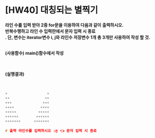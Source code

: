 # [HW40] 대칭되는 별찍기


<h4>

라인 수를 입력 받아 2중 for문을 이용하여 다음과 같이 출력하시오.</br>
반복수행하고 라인 수 입력란에서 문자 입력 시 종료</br>.
단, 변수는 iterator변수 i, j와 라인수 저장변수 1개 총 3개만 사용하여 작성 할 것.</br></br>

(사용함수) main()함수에서 작성


</br></br>
(실행결과)
</br></br></h4>

```cpp

*				   * 
**				  ** 
***         	 *** 
****            **** 
*****          *****
******        ******
*******      *******

# 출력 라인수를 입력하시오 :@ 👈 문자 입력 시 종료
```